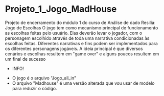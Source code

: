 # Projeto_1_Jogo_MadHouse
Projeto de encerramento do módulo 1 do curso de Análise de dado Resilia: Jogo de Escolhas
O jogo tem como mecanismo principal de funcionamento as escolhas feitas pelo usuário. 
Elas deverão levar o jogador, com o personagem escolhido através de toda uma narrativa condicionadas às escolhas feitas. 
Diferentes narrativas e fins podem ser implementados para os diferentes personagens jogáveis. 
A ideia principal é que diversos cenários e escolhas resultem em "game over" e alguns poucos resultem em um final de sucesso

+ INFO!
*  O jogo é o arquivo "Jogo_all_in"
*  O arquivo "Madhouse" é uma versão alterada que vou usar de modelo para reduzir o código.
